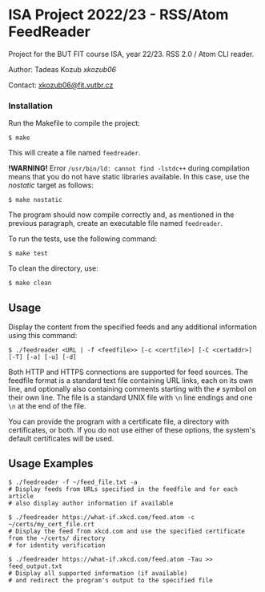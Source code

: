 # ISA Project 2022/23 - RSS/Atom FeedReader

Project for the BUT FIT course ISA, year 22/23. RSS 2.0 / Atom CLI reader.

Author: Tadeas Kozub _xkozub06_

Contact: xkozub06@fit.vutbr.cz

### Installation

Run the Makefile to compile the project:

`$ make`

This will create a file named `feedreader`.

**!WARNING!** Error `/usr/bin/ld: cannot find -lstdc++` during compilation means
that you do not have static libraries available. In this case, use the _nostatic_ target
as follows:

`$ make nostatic`

The program should now compile correctly and, as mentioned in the previous paragraph, create an executable file named `feedreader`.

To run the tests, use the following command:

`$ make test`

To clean the directory, use:

`$ make clean`

## Usage

Display the content from the specified feeds and any additional information using this command:

`$ ./feedreader <URL | -f <feedfile>> [-c <certfile>] [-C <certaddr>] [-T] [-a] [-u] [-d]`

Both HTTP and HTTPS connections are supported for feed sources. The feedfile format is a standard text file containing URL links, each on its own line, and optionally also containing comments starting with the `#` symbol on their own line. The file is a standard UNIX file with `\n` line endings and one `\n` at the end of the file.

You can provide the program with a certificate file, a directory with certificates, or both. If you do not use either of these options, the system's default certificates will be used.

## Usage Examples

```
$ ./feedreader -f ~/feed_file.txt -a
# Display feeds from URLs specified in the feedfile and for each article
# also display author information if available

$ ./feedreader https://what-if.xkcd.com/feed.atom -c ~/certs/my_cert_file.crt
# Display the feed from xkcd.com and use the specified certificate from the ~/certs/ directory
# for identity verification

$ ./feedreader https://what-if.xkcd.com/feed.atom -Tau >> feed_output.txt
# Display all supported information (if available)
# and redirect the program's output to the specified file
```
